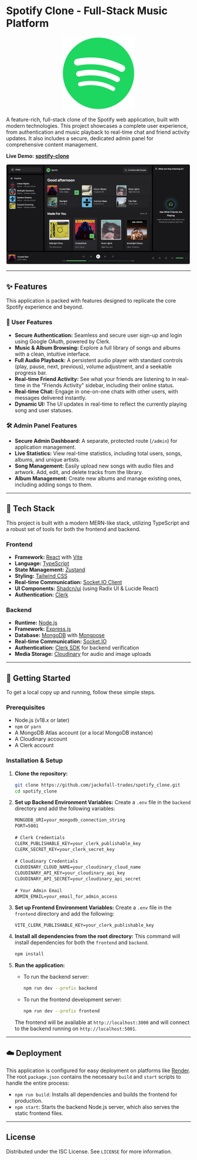 # Spotify Clone - Full-Stack Music Platform

<p align="center">
  <img src="./frontend/public/spotify.png" alt="Spotify Clone Logo" width="200"/>
</p>

A feature-rich, full-stack clone of the Spotify web application, built with modern technologies. This project showcases a complete user experience, from authentication and music playback to real-time chat and friend activity updates. It also includes a secure, dedicated admin panel for comprehensive content management.

**Live Demo:** [**spotify-clone**](https://spotify-clone-9xd3.onrender.com)

<img 
  src="https://raw.githubusercontent.com/Anshr23/spotify_clone/main/frontend/public/demo.png" 
  alt="Demo Screenshot" 
  width="500" 
  style="border: 1px solid #ddd; border-radius: 4px;" 
/>

---

## ✨ Features

This application is packed with features designed to replicate the core Spotify experience and beyond.

### 👤 User Features

*   **Secure Authentication:** Seamless and secure user sign-up and login using Google OAuth, powered by Clerk.
*   **Music & Album Browsing:** Explore a full library of songs and albums with a clean, intuitive interface.
*   **Full Audio Playback:** A persistent audio player with standard controls (play, pause, next, previous), volume adjustment, and a seekable progress bar.
*   **Real-time Friend Activity:** See what your friends are listening to in real-time in the "Friends Activity" sidebar, including their online status.
*   **Real-time Chat:** Engage in one-on-one chats with other users, with messages delivered instantly.
*   **Dynamic UI:** The UI updates in real-time to reflect the currently playing song and user statuses.

### 🛠️ Admin Panel Features

*   **Secure Admin Dashboard:** A separate, protected route (`/admin`) for application management.
*   **Live Statistics:** View real-time statistics, including total users, songs, albums, and unique artists.
*   **Song Management:** Easily upload new songs with audio files and artwork. Add, edit, and delete tracks from the library.
*   **Album Management:** Create new albums and manage existing ones, including adding songs to them.

---

## 🚀 Tech Stack

This project is built with a modern MERN-like stack, utilizing TypeScript and a robust set of tools for both the frontend and backend.

### Frontend

*   **Framework:** [React](https://reactjs.org/) with [Vite](https://vitejs.dev/)
*   **Language:** [TypeScript](https://www.typescriptlang.org/)
*   **State Management:** [Zustand](https://github.com/pmndrs/zustand)
*   **Styling:** [Tailwind CSS](https://tailwindcss.com/)
*   **Real-time Communication:** [Socket.IO Client](https://socket.io/)
*   **UI Components:** [Shadcn/ui](https://ui.shadcn.com/) (using Radix UI & Lucide React)
*   **Authentication:** [Clerk](https://clerk.com/)

### Backend

*   **Runtime:** [Node.js](https://nodejs.org/)
*   **Framework:** [Express.js](https://expressjs.com/)
*   **Database:** [MongoDB](https://www.mongodb.com/) with [Mongoose](https://mongoosejs.com/)
*   **Real-time Communication:** [Socket.IO](https://socket.io/)
*   **Authentication:** [Clerk SDK](https://clerk.com/docs) for backend verification
*   **Media Storage:** [Cloudinary](https://cloudinary.com/) for audio and image uploads

---

## 🔧 Getting Started

To get a local copy up and running, follow these simple steps.

### Prerequisites

*   Node.js (v18.x or later)
*   `npm` or `yarn`
*   A MongoDB Atlas account (or a local MongoDB instance)
*   A Cloudinary account
*   A Clerk account

### Installation & Setup

1.  **Clone the repository:**
    ```sh
    git clone https://github.com/jackofall-trades/spotify_clone.git
    cd spotify_clone
    ```

2.  **Set up Backend Environment Variables:**
    Create a `.env` file in the `backend` directory and add the following variables:
    ```env
    MONGODB_URI=your_mongodb_connection_string
    PORT=5001
    
    # Clerk Credentials
    CLERK_PUBLISHABLE_KEY=your_clerk_publishable_key
    CLERK_SECRET_KEY=your_clerk_secret_key
    
    # Cloudinary Credentials
    CLOUDINARY_CLOUD_NAME=your_cloudinary_cloud_name
    CLOUDINARY_API_KEY=your_cloudinary_api_key
    CLOUDINARY_API_SECRET=your_cloudinary_api_secret
    
    # Your Admin Email
    ADMIN_EMAIL=your_email_for_admin_access
    ```

3.  **Set up Frontend Environment Variables:**
    Create a `.env` file in the `frontend` directory and add the following:
    ```env
    VITE_CLERK_PUBLISHABLE_KEY=your_clerk_publishable_key
    ```

4.  **Install all dependencies from the root directory:**
    This command will install dependencies for both the `frontend` and `backend`.
    ```sh
    npm install
    ```

5.  **Run the application:**
    *   To run the backend server:
        ```sh
        npm run dev --prefix backend
        ```
    *   To run the frontend development server:
        ```sh
        npm run dev --prefix frontend
        ```

    The frontend will be available at `http://localhost:3000` and will connect to the backend running on `http://localhost:5001`.

---

## ☁️ Deployment

This application is configured for easy deployment on platforms like [Render](https://render.com/). The root `package.json` contains the necessary `build` and `start` scripts to handle the entire process:
*   `npm run build`: Installs all dependencies and builds the frontend for production.
*   `npm start`: Starts the backend Node.js server, which also serves the static frontend files.

---

## License

Distributed under the ISC License. See `LICENSE` for more information.
